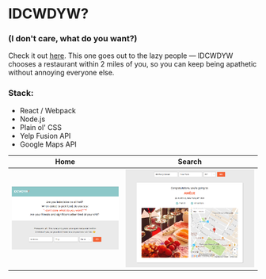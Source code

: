 # IDCWDYW?
### (I don't care, what do you want?)
Check it out [here](https://idcwdyw.herokuapp.com/).
This one goes out to the lazy people — IDCWDYW chooses a restaurant within 2 miles of you, so you can keep being apathetic without annoying everyone else.

### Stack:
* React / Webpack
* Node.js
* Plain ol' CSS
* Yelp Fusion API
* Google Maps API

|Home                       |  Search                  |
|:-------------------------:|:-------------------------:
|![IDCWDYW](IDCWDYW.png)    | ![IDCWDYW2](IDCWDYW2.png)|

